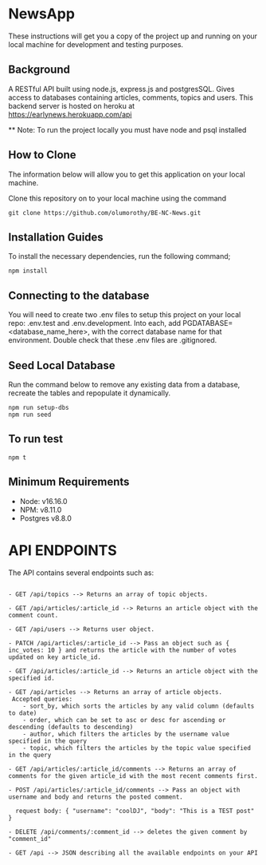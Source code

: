 # NewsApp

These instructions will get you a copy of the project up and running on your local machine for development and testing purposes.

## Background

A RESTful API built using node.js, express.js and postgresSQL. Gives access to databases containing articles, comments, topics and users.
This backend server is hosted on heroku at https://earlynews.herokuapp.com/api

\*\* Note: To run the project locally you must have node and psql installed

## How to Clone

The information below will allow you to get this application on your local machine.

Clone this repository on to your local machine using the command

```
git clone https://github.com/olumorothy/BE-NC-News.git
```

## Installation Guides

To install the necessary dependencies, run the following command;

```
npm install
```

## Connecting to the database

You will need to create two .env files to setup this project on your local repo:
.env.test and .env.development. Into each, add PGDATABASE=<database_name_here>, with the correct database name for that environment. Double check that these .env files are .gitignored.

## Seed Local Database

Run the command below to remove any existing data from a database, recreate the tables and repopulate it dynamically.

```
npm run setup-dbs
npm run seed
```

## To run test

```
npm t
```

## Minimum Requirements

- Node: v16.16.0
- NPM: v8.11.0
- Postgres v8.8.0

# API ENDPOINTS

The API contains several endpoints such as:

```

- GET /api/topics --> Returns an array of topic objects.

- GET /api/articles/:article_id --> Returns an article object with the comment count.

- GET /api/users --> Returns user object.

- PATCH /api/articles/:article_id --> Pass an object such as { inc_votes: 10 } and returns the article with the number of votes updated on key article_id.

- GET /api/articles/:article_id --> Returns an article object with the specified id.

- GET /api/articles --> Returns an array of article objects.
 Accepted queries:
    - sort_by, which sorts the articles by any valid column (defaults to date)
    - order, which can be set to asc or desc for ascending or descending (defaults to descending)
    - author, which filters the articles by the username value specified in the query
    - topic, which filters the articles by the topic value specified in the query

- GET /api/articles/:article_id/comments --> Returns an array of comments for the given article_id with the most recent comments first.

- POST /api/articles/:article_id/comments --> Pass an object with username and body and returns the posted comment.

  request body: { "username": "coolDJ", "body": "This is a TEST post" }

- DELETE /api/comments/:comment_id --> deletes the given comment by "comment_id"

- GET /api --> JSON describing all the available endpoints on your API
```
